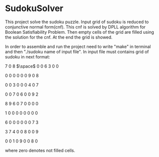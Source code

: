 # SudokuSolver
This project solve the sudoku puzzle. Input grid of sudoku is reduced to conjunctive normal form(cnf). This cnf is solved by DPLL algorithm for Boolean Satisfiability Problem. Then empty cells of the grid are filled using the solution for the cnf. At the end the grid is showed.

In order to assemble and run the project need to write "make" in terminal and then "./sudoku name of input file". In input file must contains grid of sudoku in next format: 


7 0 8  $\space$  0 0 6    3 0 0 

0 0 0    0 0 0    9 0 8

0 0 3    0 0 0    4 0 7

0 0 7   0 6 0   0 9 2

8 9 6   0 7 0   0 0 0

1 0 0   0 0 0   0 0 0

6 0 0   0 0 0   0 7 3

3 7 4   0 0 8   0 0 9

0 0 1   0 9 0   0 8 0

where zero denotes not filled cells.
